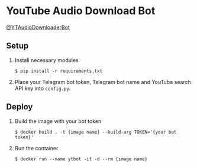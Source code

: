 # YouTube Audio Download Bot

[@YTAudioDownloaderBot](https://t.me/YTAudioDownloaderBot)  

## Setup
1. Install necessary modules
    ```
    $ pip install -r requirements.txt
    ```
2. Place your Telegram bot token, Telegram bot name and YouTube search API key into `config.py`.
## Deploy
1. Build the image with your bot token
    ```
    $ docker build . -t {image name} --build-arg TOKEN='{your bot token}'
    ```
2. Run the container
    ```
    $ docker run --name ytbot -it -d --rm {image name}
    ```
